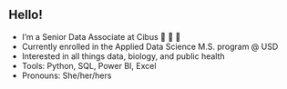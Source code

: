 ## Hello!

- I’m a Senior Data Associate at Cibus 🌱 🧫 🧬
- Currently enrolled in the Applied Data Science M.S. program @ USD 
- Interested in all things data, biology, and public health
- Tools: Python, SQL, Power BI, Excel
- Pronouns: She/her/hers


